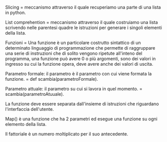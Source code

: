 Slicing = meccanismo attraverso il quale recuperiamo una parte di una lista in python.

List comprehention = meccanismo attraverso il quale costruiamo una lista scrivendo nelle parentesi quadre le istruzioni per generare i singoli elementi della lista.

Funzioni = Una funzione è un particolare costrutto sintattico di un determinato linguaggio di programmazione che permette di raggruppare una serie di instruzioni che di solito vengono ripetute all'inteno del programma, una funzione può avere 0 o più argomenti, sono dei valori in ingresso su cui la funzione opera, deve avere anche dei valori di uscita.

Parametro formale: il parametro  è il parametro con cui viene formata la funzione. = def scambia(parametroFormale).

Parametro attuale: il parametro su cui si lavora in quel momento. = scambia(parametroAtuuale).

La funzione deve essere separata dall'insieme di istruzioni che riguardano l'interfaccia dell'utente.

Map() è una funzione che ha 2 parametri ed esegue una funzione su ogni elemento della lista.

Il fattoriale è un numero moltiplicato per il suo antecedente.
